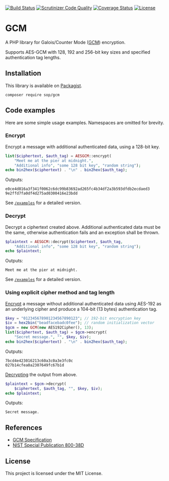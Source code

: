 [![Build Status](https://travis-ci.org/sop/gcm.svg?branch=master)](https://travis-ci.org/sop/gcm)
[![Scrutinizer Code Quality](https://scrutinizer-ci.com/g/sop/gcm/badges/quality-score.png?b=master)](https://scrutinizer-ci.com/g/sop/gcm/?branch=master)
[![Coverage Status](https://coveralls.io/repos/github/sop/gcm/badge.svg?branch=master)](https://coveralls.io/github/sop/gcm?branch=master)
[![License](https://poser.pugx.org/sop/gcm/license)](https://github.com/sop/gcm/blob/master/LICENSE)

# GCM

A PHP library for Galois/Counter Mode
([GCM](http://csrc.nist.gov/groups/ST/toolkit/BCM/documents/proposedmodes/gcm/gcm-spec.pdf))
encryption.

Supports AES-GCM with 128, 192 and 256-bit key sizes and specified
authentication tag lengths.

## Installation

This library is available on
[Packagist](https://packagist.org/packages/sop/gcm).

    composer require sop/gcm

## Code examples

Here are some simple usage examples. Namespaces are omitted for brevity.

### Encrypt

Encrypt a message with additional authenticated data, using a 128-bit key.

```php
list($ciphertext, $auth_tag) = AESGCM::encrypt(
    "Meet me at the pier at midnight.",
    "Additional info", "some 128 bit key", "random string");
echo bin2hex($ciphertext) . "\n" . bin2hex($auth_tag);
```

Outputs:

    e0ce4d816a3f341f0062c6dc99b83692ad265fc4b34df2a3b593dfdb2ecdaed3
    9e2ffd7fa0df4d275ad0300416e23bdd

See [`/examples`](https://github.com/sop/gcm/blob/master/examples/encrypt.php) for a detailed version.

### Decrypt

Decrypt a ciphertext created above. Additional authenticated data must
be the same, otherwise authentication fails and an exception shall be thrown.

```php
$plaintext = AESGCM::decrypt($ciphertext, $auth_tag,
    "Additional info", "some 128 bit key", "random string");
echo $plaintext;
```

Outputs:

    Meet me at the pier at midnight.

See [`/examples`](https://github.com/sop/gcm/blob/master/examples/decrypt.php) for a detailed version.

### Using explicit cipher method and tag length

[Encrypt](https://github.com/sop/gcm/blob/master/examples/explicit-encrypt.php)
a message without additional authenticated data using AES-192
as an underlying cipher and produce a 104-bit (13 bytes) authentication tag.

```php
$key = "012345678901234567890123"; // 192-bit encryption key
$iv = hex2bin("beadfacebadc0fee"); // random initialization vector
$gcm = new GCM(new AES192Cipher(), 13);
list($ciphertext, $auth_tag) = $gcm->encrypt(
    "Secret message.", "", $key, $iv);
echo bin2hex($ciphertext) . "\n" . bin2hex($auth_tag);
```

Outputs:

    7bcd4e423016213c60a3c0a3e3fc0c
    027b14cfea0a2307649fc67b1d

[Decrypting](https://github.com/sop/gcm/blob/master/examples/explicit-decrypt.php)
the output from above.

```php
$plaintext = $gcm->decrypt(
    $ciphertext, $auth_tag, "", $key, $iv);
echo $plaintext;
```

Outputs:

    Secret message.

## References

-   [GCM Specification](http://csrc.nist.gov/groups/ST/toolkit/BCM/documents/proposedmodes/gcm/gcm-spec.pdf)
-   [NIST Special Publication 800-38D](http://csrc.nist.gov/publications/nistpubs/800-38D/SP-800-38D.pdf)

## License

This project is licensed under the MIT License.
